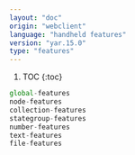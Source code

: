 ```yaml
---
layout: "doc"
origin: "webclient"
language: "handheld features"
version: "yar.15.0"
type: "features"
---
```


1. TOC
{:toc}

```js
global-features
node-features
collection-features
stategroup-features
number-features
text-features
file-features
```
